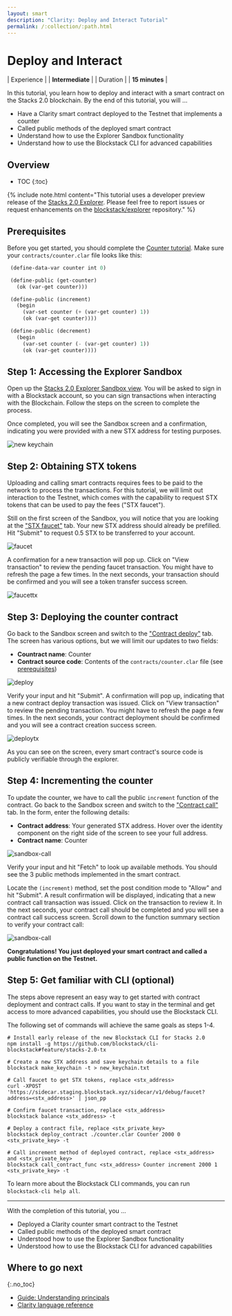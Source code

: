 ```yaml
---
layout: smart
description: "Clarity: Deploy and Interact Tutorial"
permalink: /:collection/:path.html
---
```

# Deploy and Interact

| Experience | | **Intermediate**  |
| Duration | | **15 minutes** |

In this tutorial, you learn how to deploy and interact with a smart contract on the Stacks 2.0 blockchain. By the end of this tutorial, you will ...

* Have a Clarity smart contract deployed to the Testnet that implements a counter
* Called public methods of the deployed smart contract
* Understand how to use the Explorer Sandbox functionality
* Understand how to use the Blockstack CLI for advanced capabilities

## Overview

* TOC
{:toc}

{% include note.html content="This tutorial uses a developer preview release of the <a href='https://testnet-explorer.blockstack.org/' target='_blank'>Stacks 2.0 Explorer</a>. Please feel free to report issues or request enhancements on the <a href='https://github.com/blockstack/explorer/issues/new' target='_blank'>blockstack/explorer</a> repository." %}

## Prerequisites

Before you get started, you should complete the [Counter tutorial](tutorial-counter.html). Make sure your `contracts/counter.clar` file looks like this:

```cl
 (define-data-var counter int 0)

 (define-public (get-counter)
   (ok (var-get counter)))

 (define-public (increment)
   (begin
     (var-set counter (+ (var-get counter) 1))
     (ok (var-get counter))))

 (define-public (decrement)
   (begin
     (var-set counter (- (var-get counter) 1))
     (ok (var-get counter))))
```

## Step 1: Accessing the Explorer Sandbox

Open up the <a href="https://testnet-explorer.blockstack.org/sandbox" target="_blank">Stacks 2.0 Explorer Sandbox view</a>. You will be asked to sign in with a Blockstack account, so you can sign transactions when interacting with the Blockchain. Follow the steps on the screen to complete the process.

Once completed, you will see the Sandbox screen and a confirmation, indicating you were provided with a new STX address for testing purposes.

![new keychain](images/sandbox-new-keychain.png)

## Step 2: Obtaining STX tokens

Uploading and calling smart contracts requires fees to be paid to the network to process the transactions. For this tutorial, we will limit out interaction to the Testnet, which comes with the capability to request STX tokens that can be used to pay the fees ("STX faucet").

Still on the first screen of the Sandbox, you will notice that you are looking at the ["STX faucet"](https://testnet-explorer.blockstack.org/sandbox?tab=faucet) tab. Your new STX address should already be prefilled. Hit "Submit" to request 0.5 STX to be transferred to your account.

![faucet](images/sandbox-faucet.png)

A confirmation for a new transaction will pop up. Click on "View transaction" to review the pending faucet transaction. You might have to refresh the page a few times. In the next seconds, your transaction should be confirmed and you will see a token transfer success screen.

![faucettx](images/faucet-transfer.png)

## Step 3: Deploying the counter contract

Go back to the Sandbox screen and switch to the ["Contract deploy"](https://testnet-explorer.blockstack.org/sandbox?tab=contract-deploy) tab. The screen has various options, but we will limit our updates to two fields:

* **Countract name**: Counter
* **Contract source code**: Contents of the `contracts/counter.clar` file (see [prerequisites](#prerequisites))

![deploy](images/sandbox-deploy.png)

Verify your input and hit "Submit". A confirmation will pop up, indicating that a new contract deploy transaction was issued. Click on "View transaction" to review the pending transaction. You might have to refresh the page a few times. In the next seconds, your contract deployment should be confirmed and you will see a contract creation success screen.

![deploytx](images/contract-deploy.png)

As you can see on the screen, every smart contract's source code is publicly verifiable through the explorer.

## Step 4: Incrementing the counter

To update the counter, we have to call the public `increment` function of the contract. Go back to the Sandbox screen and switch to the ["Contract call"](https://testnet-explorer.blockstack.org/sandbox?tab=contract-call) tab. In the form, enter the following details:

* **Contract address**: Your generated STX address. Hover over the identity component on the right side of the screen to see your full address.
* **Contract name**: Counter

![sandbox-call](images/sandbox-call.png)

Verify your input and hit "Fetch" to look up available methods. You should see the 3 public methods implemented in the smart contract.

Locate the `(increment)` method, set the post condition mode to "Allow" and hit "Submit". A result confirmation will be displayed, indicating that a new contract call transaction was issued. Click on the transaction to review it. In the next seconds, your contract call should be completed and you will see a contract call success screen. Scroll down to the function summary section to verify your contract call:

![sandbox-call](images/sandbox-calltx.png)

**Congratulations! You just deployed your smart contract and called a public function on the Testnet.**

## Step 5: Get familiar with CLI (optional)

The steps above represent an easy way to get started with contract deployment and contract calls. If you want to stay in the terminal and get access to more advanced capabilities, you should use the Blockstack CLI.

The following set of commands will achieve the same goals as steps 1-4.

```shell
# Install early release of the new Blockstack CLI for Stacks 2.0
npm install -g https://github.com/blockstack/cli-blockstack#feature/stacks-2.0-tx

# Create a new STX address and save keychain details to a file
blockstack make_keychain -t > new_keychain.txt

# Call faucet to get STX tokens, replace <stx_address>
curl -XPOST 'https://sidecar.staging.blockstack.xyz/sidecar/v1/debug/faucet?address=<stx_address>' | json_pp

# Confirm faucet transaction, replace <stx_address>
blockstack balance <stx_address> -t

# Deploy a contract file, replace <stx_private_key>
blockstack deploy_contract ./counter.clar Counter 2000 0 <stx_private_key> -t

# Call increment method of deployed contract, replace <stx_address> and <stx_private_key>
blockstack call_contract_func <stx_address> Counter increment 2000 1 <stx_private_key> -t
```

To learn more about the Blockstack CLI commands, you can run `blockstack-cli help all`.

---

With the completion of this tutorial, you ...

* Deployed a Clarity counter smart contract to the Testnet
* Called public methods of the deployed smart contract
* Understood how to use the Explorer Sandbox functionality
* Understood how to use the Blockstack CLI for advanced capabilities

## Where to go next

{:.no_toc}

* <a href="principals.html">Guide: Understanding principals</a>
* <a href="clarityRef.html">Clarity language reference</a>
